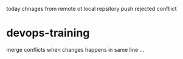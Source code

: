 today chnages from remote ot local repsitory
push rejected confllict
# devops-training ## 
merge conflicts when changes happens in same line ...


